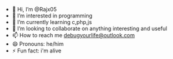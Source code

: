- 👋 Hi, I’m @Rajx05
- 👀 I’m interested in programming
- 🌱 I’m currently learning c,php,js
- 💞️ I’m looking to collaborate on anything interesting and useful
- 📫 How to reach me debugyourlife@outlook.com
- 😄 Pronouns: he/him
- ⚡ Fun fact: i'm alive

<!---
Rajx05/Rajx05 is a ✨ special ✨ repository because its `README.md` (this file) appears on your GitHub profile.
You can click the Preview link to take a look at your changes.
--->

